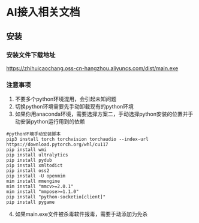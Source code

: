 # AI接入相关文档

## 安装

### 安装文件下载地址
https://zhihuicaochang.oss-cn-hangzhou.aliyuncs.com/dist/main.exe

### 注意事项
1. 不要多个python环境混用，会引起未知问题
2. 切换python环境需要先手动卸载现有的python环境
3. 如果你用anaconda环境，需要选择方案二，手动选择python安装的位置并手动安装python运行用到的依赖
```shell
#python环境手动安装脚本
pip3 install torch torchvision torchaudio --index-url https://download.pytorch.org/whl/cu117
pip install wmi
pip install ultralytics
pip install pydub
pip install xmltodict
pip install oss2
pip install -U openmim
mim install mmengine
mim install "mmcv>=2.0.1"
mim install "mmpose>=1.1.0"
pip install "python-socketio[client]"
pip install pygame
```
4. 如果main.exe文件被杀毒软件报毒，需要手动添加为免杀

